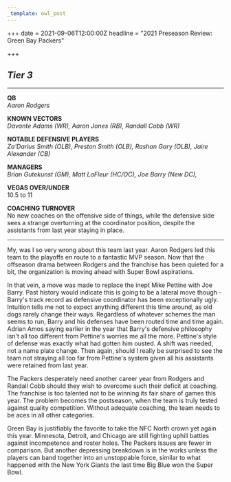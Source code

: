 ```yaml
---
_template: owl_post
---
```



+++
date = 2021-09-06T12:00:00Z
headline = "2021 Preseason Review: Green Bay Packers"

+++
## _Tier 3_

***

**QB**  
_Aaron Rodgers_

**KNOWN VECTORS**  
_Davante Adams (WR), Aaron Jones (RB), Randall Cobb (WR)_

**NOTABLE DEFENSIVE PLAYERS**  
_Za'Darius Smith (OLB), Preston Smith (OLB), Rashan Gary (OLB), Jaire Alexander (CB)_

**MANAGERS**  
_Brian Gutekunst (GM), Matt LaFleur (HC/OC), Joe Barry (New DC),_ 

**VEGAS OVER/UNDER**  
10\.5 to 11

**COACHING TURNOVER**  
No new coaches on the offensive side of things, while the defensive side sees a strange overturning at the coordinator position, despite the assistants from last year staying in place.

***

My, was I so very wrong about this team last year. Aaron Rodgers led this team to the playoffs en route to a fantastic MVP season. Now that the offseason drama between Rodgers and the franchise has been quieted for a bit, the organization is moving ahead with Super Bowl aspirations.

In that vein, a move was made to replace the inept Mike Pettine with Joe Barry. Past history would indicate this is going to be a lateral move though - Barry's track record as defensive coordinator has been exceptionally ugly. Intuition tells me not to expect anything different this time around, as old dogs rarely change their ways.  Regardless of whatever schemes the man seems to run, Barry and his defenses have been routed time and time again. Adrian Amos saying earlier in the year that Barry's defensive philosophy isn't all too different from Pettine's worries me all the more. Pettine's style of defense was exactly what had gotten him ousted. A shift was needed, not a name plate change. Then again, should I really be surprised to see the team not straying all too far from Pettine's system given all his assistants were retained from last year.

The Packers desperately need another career year from Rodgers and Randall Cobb should they wish to overcome such their deficit at coaching. The franchise is too talented not to be winning its fair share of games this year. The problem becomes the postseason, when the team is truly tested against quality competition. Without adequate coaching, the team needs to be aces in all other categories.

Green Bay is justifiably the favorite to take the NFC North crown yet again this year. Minnesota, Detroit, and Chicago are still fighting uphill battles against incompetence and roster holes. The Packers issues are fewer in comparison. But another depressing breakdown is in the works unless the players can band together into an unstoppable force, similar to what happened with the New York Giants the last time Big Blue won the Super Bowl.
